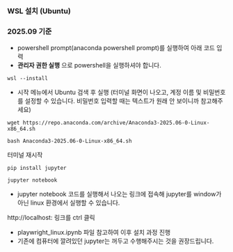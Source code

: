 ### WSL 설치 (Ubuntu)

### 2025.09 기준

- powershell prompt(anaconda powershell prompt)를 실행하여 아래 코드 입력
- **관리자 권한 실행** 으로 powershell을 실행하셔야 합니다.
```
wsl --install
```

- 시작 메뉴에서 Ubuntu 검색 후 실행 (터미널 화면이 나오고, 계정 이름 및 비밀번호를 설정할 수 있습니다. 비밀번호 입력할 때는 텍스트가 원래 안 보이니까 참고해주세요)


```
wget https://repo.anaconda.com/archive/Anaconda3-2025.06-0-Linux-x86_64.sh
```

```
bash Anaconda3-2025.06-0-Linux-x86_64.sh
```

터미널 재시작

```
pip install jupyter
```

```
jupyter notebook
```

- jupyter notebook 코드를 실행해서 나오는 링크에 접속해 jupyter를 window가 아닌 linux 환경에서 실행할 수 있습니다.

http://localhost:  링크를 ctrl 클릭

- playwright_linux.ipynb 파일 참고하여 이후 설치 과정 진행
- 기존에 컴퓨터에 깔려있던 jupyter는 꺼두고 수행해주시는 것을 권장드립니다.
